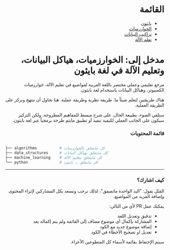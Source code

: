 



<div dir="rtl" lang="ar">

# القائمة
- [بايثون](./python)
- [الخوارزميات](./algorithms)
- [تراكيب البيانات](./data_structures)
- [تعلم الآلة](./machine_learning)


# مدخل إلى: الخوارزميات، هياكل البيانات، وتعليم الآلة في لغة بايثون

مرجع تعليمي وعملي مختصر باللغة العربية لمواضيع في تعليم الآلة، خوارزميات الكمبيوتر، وهياكل البيانات باستخدام لغة بايثون.

هناك طريقتين لتعلم شيئاً ما. طريقة نظرية وطريقة عملية. هنا نحاول أن ننتهج ونركز على الطريقة العملية.

سنلقي الضوء، بطبيعة الحال، على شرح مبسط للمفاهيم المطروحة، ولكن التركيز سيكون على الجانب العملي لكيفية تنفيذ أو تطبيق مايتم طرحة برمجياً عبر لغة بايثون.



### قائمة المحتويات

</div>

```bash

├── algorithms          # كل مايتعلق بالخوارزميات
├── data_structures     # كل مايتعلق بهياكل البيانات
├── machine_learning    # كل مايتعلق بتعليم الآلة
└── python              # كل مايتعلق بـ بايثون

```

<div dir="rtl" lang="ar">

<hr>


### كيف اشارك؟


المَثَل يقول: "اليد الواحدة ماتصفق"، لذلك نرحب ونسعد بكل المشاركين لإثراء المحتوى وإضافة المزيد من المواضيع.


يمكنك عمل PR لأي من  التالي:

- تدقيق وتعديل اللغة
- المشاركة بإكمال أي موضوع مضاف إلى القائمة ولم يتم إكماله بعد
- إضافة موضوع جديد مع الكود
- تعديل او تصحيح الأخطاء في الكود


 سيتم الإحتفاظ بقائمة لأسماء كل المتطوعين الأعزاء.


</div>
